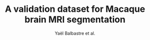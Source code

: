 ---
cat: gaia
subcat: architecture
bestof: false
author: Yaël Balbastre et al.
title: A validation dataset for Macaque brain MRI segmentation
journal: Data in Brief
year: 2018
type: article
doi: 10.1016/j.dib.2017.11.008
---